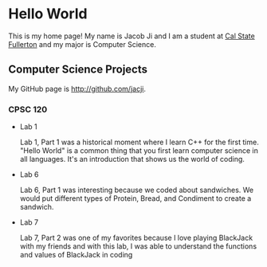# Hello World

This is my home page! My name is Jacob Ji and I am a student at [Cal State Fullerton](http://www.fullerton.edu/) and my major is Computer Science.

## Computer Science Projects

My GitHub page is http://github.com/jacji.

### CPSC 120

* Lab 1

    Lab 1, Part 1 was a historical moment where I learn C++ for the first time.
    "Hello World" is a common thing that you first learn computer science in all languages.
    It's an introduction that shows us the world of coding.

* Lab 6

    Lab 6, Part 1 was interesting because we coded about sandwiches. We would 
    put different types of Protein, Bread, and Condiment to create a sandwich. 

* Lab 7
 
    Lab 7, Part 2 was one of my favorites because I love playing BlackJack with
    my friends and with this lab, I was able to understand the functions and values
    of BlackJack in coding
